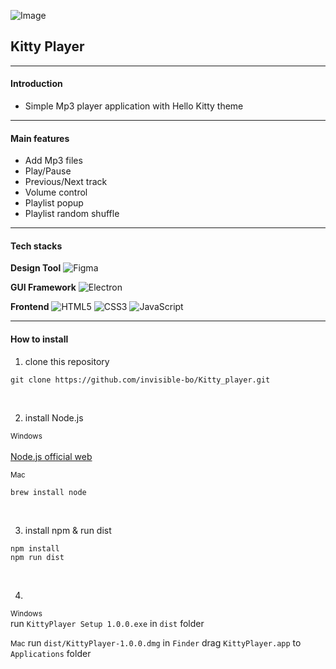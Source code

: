 ![Image](https://github.com/user-attachments/assets/f02b1644-0a63-4752-a86f-edd650bad688)
## Kitty Player
---


#### Introduction

- Simple Mp3 player application with Hello Kitty theme

---
#### Main features
- Add Mp3 files
- Play/Pause
- Previous/Next track 
- Volume control
- Playlist popup
- Playlist random shuffle

---
#### Tech stacks  

**Design Tool**
![Figma](https://img.shields.io/badge/figma-%23F24E1E.svg?style=for-the-badge&logo=figma&logoColor=white)


**GUI Framework**
![Electron](https://img.shields.io/badge/electron-%2347848F.svg?style=for-the-badge&logo=electron&logoColor=white)


**Frontend**
![HTML5](https://img.shields.io/badge/html5-%23E34F26.svg?style=for-the-badge&logo=html5&logoColor=white)&nbsp;![CSS3](https://img.shields.io/badge/css3-%231572B6.svg?style=for-the-badge&logo=css3&logoColor=white)&nbsp;![JavaScript](https://img.shields.io/badge/javascript-%23323330.svg?style=for-the-badge&logo=javascript&logoColor=%23F7DF1E)

---
#### How to install  
1. clone this repository  


```
git clone https://github.com/invisible-bo/Kitty_player.git
```  
<br>  

2. install Node.js
 
<small>Windows</small><br>  
[Node.js official web](https://nodejs.org/ko)  

  
<small>Mac</small>
```
brew install node
```
<br>  

3. install npm & run dist
```
npm install
npm run dist
```
<br>  

4.  

<small>Windows</small><br>
run `KittyPlayer Setup 1.0.0.exe` in `dist` folder  


<small>Mac</small>
run `dist/KittyPlayer-1.0.0.dmg` in `Finder`
drag `KittyPlayer.app` to `Applications` folder 